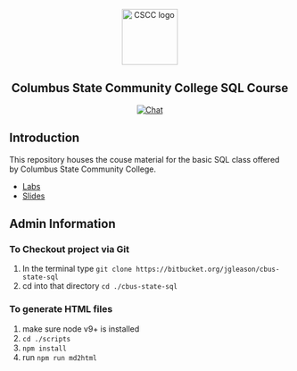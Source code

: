 <p align="center"><a href="https://vuejs.org" target="_blank"><img width="100" src="https://www.coursehero.com/img/school_seals/1779.jpg" alt="CSCC logo"></a></p>
<h2 align="center"> Columbus State Community College SQL Course </h2>

<p align="center">
  <a href="https://cscc7730.slack.com/"><img src="https://img.shields.io/badge/chat-on%20slack-7289da.svg" alt="Chat"></a>
</p>

## Introduction ##

This repository houses the couse material for the basic SQL class offered by Columbus State Community College.

* [Labs](./labs/README.md)
* [Slides](https://slides.com/jackiegleason/deck-11)

## Admin Information ##

### To Checkout project via Git

1. In the terminal type `git clone https://bitbucket.org/jgleason/cbus-state-sql`
2. cd into that directory `cd ./cbus-state-sql`

### To generate HTML files ###

1. make sure node v9+ is installed  
2. `cd ./scripts`
3. `npm install` 
4. run `npm run md2html` 
